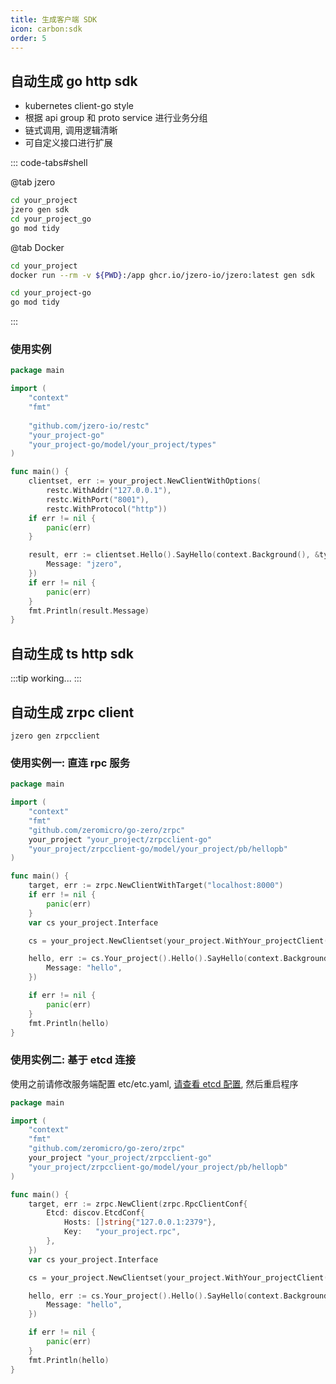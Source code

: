 ```yaml
---
title: 生成客户端 SDK
icon: carbon:sdk
order: 5
---
```


## 自动生成 go http sdk

* kubernetes client-go style
* 根据 api group 和 proto service 进行业务分组
* 链式调用, 调用逻辑清晰
* 可自定义接口进行扩展

::: code-tabs#shell

@tab jzero

```bash
cd your_project
jzero gen sdk
cd your_project_go
go mod tidy
```

@tab Docker
```bash
cd your_project
docker run --rm -v ${PWD}:/app ghcr.io/jzero-io/jzero:latest gen sdk

cd your_project-go
go mod tidy
```
:::

### 使用实例

```go
package main

import (
	"context"
	"fmt"
	
	"github.com/jzero-io/restc"
	"your_project-go"
	"your_project-go/model/your_project/types"
)

func main() {
	clientset, err := your_project.NewClientWithOptions(
		restc.WithAddr("127.0.0.1"),
		restc.WithPort("8001"),
		restc.WithProtocol("http"))
	if err != nil {
		panic(err)
	}

	result, err := clientset.Hello().SayHello(context.Background(), &types.SayHelloRequest{
		Message: "jzero",
	})
	if err != nil {
		panic(err)
	}
	fmt.Println(result.Message)
}
```

## 自动生成 ts http sdk

:::tip working...
:::

## 自动生成 zrpc client

```shell
jzero gen zrpcclient
```

### 使用实例一: 直连 rpc 服务

```go
package main

import (
	"context"
	"fmt"
	"github.com/zeromicro/go-zero/zrpc"
	your_project "your_project/zrpcclient-go"
	"your_project/zrpcclient-go/model/your_project/pb/hellopb"
)

func main() {
	target, err := zrpc.NewClientWithTarget("localhost:8000")
	if err != nil {
		panic(err)
	}
	var cs your_project.Interface

	cs = your_project.NewClientset(your_project.WithYour_projectClient(target))

	hello, err := cs.Your_project().Hello().SayHello(context.Background(), &hellopb.SayHelloRequest{
		Message: "hello",
	})

	if err != nil {
		panic(err)
	}
	fmt.Println(hello)
}
```

### 使用实例二: 基于 etcd 连接

使用之前请修改服务端配置 etc/etc.yaml, [请查看 etcd 配置](config/etcd.md), 然后重启程序

```go
package main

import (
	"context"
	"fmt"
	"github.com/zeromicro/go-zero/zrpc"
	your_project "your_project/zrpcclient-go"
	"your_project/zrpcclient-go/model/your_project/pb/hellopb"
)

func main() {
	target, err := zrpc.NewClient(zrpc.RpcClientConf{
		Etcd: discov.EtcdConf{
			Hosts: []string{"127.0.0.1:2379"},
			Key:   "your_project.rpc",
		},
	})
	var cs your_project.Interface

	cs = your_project.NewClientset(your_project.WithYour_projectClient(target))

	hello, err := cs.Your_project().Hello().SayHello(context.Background(), &hellopb.SayHelloRequest{
		Message: "hello",
	})

	if err != nil {
		panic(err)
	}
	fmt.Println(hello)
}
```

